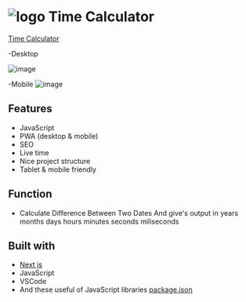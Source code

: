 

# ![logo](/public/favicon.ico) Time Calculator

[Time Calculator](https://mehardiknaik.github.io/time-calculator/)

-Desktop

![image](https://user-images.githubusercontent.com/96820742/159150427-88aba6f5-8638-4760-a695-17c4dfa52267.png)

-Mobile
![image](https://user-images.githubusercontent.com/96820742/159150332-3dd0ca5d-b44d-4f17-8aca-d799f7b1abc7.png)

## Features

- JavaScript
- PWA (desktop & mobile)
- SEO
- Live time
- Nice project structure
- Tablet & mobile friendly

## Function

- Calculate Difference Between Two Dates And give's output in years months days hours minutes seconds miliseconds

## Built with

- [Next js](https://nextjs.org/)
- JavaScript
- VSCode
- And these useful of JavaScript libraries [package.json](package.json)
